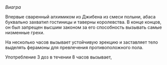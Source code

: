 *Виагра*

Впервые сваренный алхимиком из Джибена из смеси полыни, абаса буквально захватил гостиницы и таверны королевства. В конце концов, он был запрещен высшим законом за его способность вызывать самые низменные грехи.

На несколько часов вызывает устойчивую эрекцию и заставляет тело выделять ферамоны для превлечения противоположного пола. 

Употребление 3 доз в течении 8 часов вызывает, 
